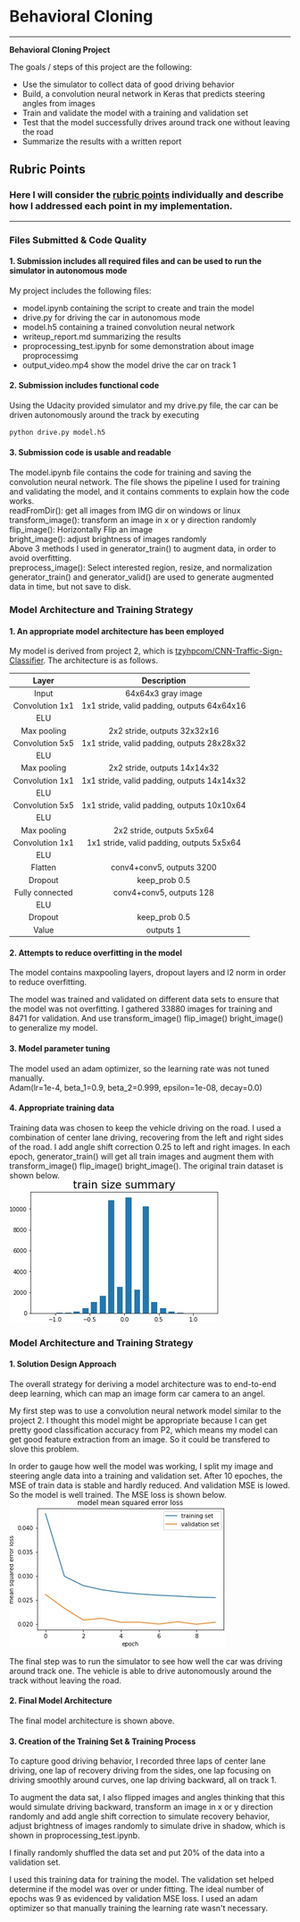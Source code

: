 # **Behavioral Cloning** 

---

**Behavioral Cloning Project**

The goals / steps of this project are the following:
* Use the simulator to collect data of good driving behavior
* Build, a convolution neural network in Keras that predicts steering angles from images
* Train and validate the model with a training and validation set
* Test that the model successfully drives around track one without leaving the road
* Summarize the results with a written report


## Rubric Points
### Here I will consider the [rubric points](https://review.udacity.com/#!/rubrics/432/view) individually and describe how I addressed each point in my implementation.  

---
### Files Submitted & Code Quality

#### 1. Submission includes all required files and can be used to run the simulator in autonomous mode

My project includes the following files:
* model.ipynb containing the script to create and train the model
* drive.py for driving the car in autonomous mode
* model.h5 containing a trained convolution neural network 
* writeup_report.md summarizing the results
* proprocessing_test.ipynb for some demonstration about image proprocessimg
* output_video.mp4 show the model drive the car on track 1

#### 2. Submission includes functional code
Using the Udacity provided simulator and my drive.py file, the car can be driven autonomously around the track by executing 
```sh
python drive.py model.h5
```

#### 3. Submission code is usable and readable

The model.ipynb file contains the code for training and saving the convolution neural network. The file shows the pipeline I used for training and validating the model, and it contains comments to explain how the code works.  
readFromDir(): get all images from IMG dir on windows or linux  
transform_image(): transform an image in x or y direction randomly  
flip_image(): Horizontally Flip an image  
bright_image(): adjust brightness of images randomly  
Above 3 methods I used in generator_train() to augment data, in order to avoid overfitting.  
preprocess_image(): Select interested region, resize, and normalization  
generator_train() and generator_valid() are used to generate augmented data in time, but not save to disk.  

### Model Architecture and Training Strategy

#### 1. An appropriate model architecture has been employed

My model is derived from project 2, which is [tzyhpcom/CNN-Traffic-Sign-Classifier](https://github.com/tzyhpcom/CNN-Traffic-Sign-Classifier). The architecture is as follows.  

| Layer         	|     Description	        		| 
|:---------------------:|:---------------------------------------------:| 
| Input         	| 64x64x3 gray image   				| 
| Convolution 1x1     	| 1x1 stride, valid padding, outputs 64x64x16 	|
| ELU			|						|
| Max pooling	      	| 2x2 stride,  outputs 32x32x16 		|
| Convolution 5x5	| 1x1 stride, valid padding, outputs 28x28x32   |
| ELU			|						|
| Max pooling	      	| 2x2 stride,  outputs 14x14x32 		|
| Convolution 1x1     	| 1x1 stride, valid padding, outputs 14x14x32 	|
| ELU			|						|
| Convolution 5x5	| 1x1 stride, valid padding, outputs 10x10x64   |
| ELU			|						|
| Max pooling	      	| 2x2 stride,  outputs 5x5x64 		        |
| Convolution 1x1     	| 1x1 stride, valid padding, outputs 5x5x64 	|
| ELU			|						|
| Flatten	| conv4+conv5, outputs 3200       		|
| Dropout		| keep_prob 0.5					|
| Fully connected	| conv4+conv5, outputs 128       		|
| ELU   		|         					|
| Dropout		| keep_prob 0.5					|
| Value        	| outputs 1     				|  

#### 2. Attempts to reduce overfitting in the model

The model contains maxpooling layers, dropout layers and l2 norm in order to reduce overfitting.

The model was trained and validated on different data sets to ensure that the model was not overfitting. I gathered 33880 images for training and 8471 for validation. And use transform_image() flip_image() bright_image() to generalize my model.  


#### 3. Model parameter tuning

The model used an adam optimizer, so the learning rate was not tuned manually.  
Adam(lr=1e-4, beta_1=0.9, beta_2=0.999, epsilon=1e-08, decay=0.0)  

#### 4. Appropriate training data

Training data was chosen to keep the vehicle driving on the road. I used a combination of center lane driving, recovering from the left and right sides of the road. I add angle shift correction 0.25 to left and right images. In each epoch, generator_train() will get all train images and augment them with transform_image() flip_image() bright_image(). The original train dataset is shown below.  
<img src="train_size.jpg">  

### Model Architecture and Training Strategy

#### 1. Solution Design Approach

The overall strategy for deriving a model architecture was to end-to-end deep learning, which can map an image form car camera to an angel.  

My first step was to use a convolution neural network model similar to the project 2. I thought this model might be appropriate because I can get pretty good classification accuracy from P2, which means my model can get good feature extraction from an image. So it could be transfered to slove this problem.  

In order to gauge how well the model was working, I split my image and steering angle data into a training and validation set. After 10 epoches, the MSE of train data is stable and hardly reduced. And validation MSE is lowed. So the model is well trained. The MSE loss is shown below.  
<img src="loss.jpg">  

The final step was to run the simulator to see how well the car was driving around track one. The vehicle is able to drive autonomously around the track without leaving the road.

#### 2. Final Model Architecture

The final model architecture is shown above.

#### 3. Creation of the Training Set & Training Process

To capture good driving behavior, I recorded three laps of center lane driving, one lap of recovery driving from the sides, one lap focusing on driving smoothly around curves, one lap driving backward, all on track 1.

To augment the data sat, I also flipped images and angles thinking that this would simulate driving backward, transform an image in x or y direction randomly and add angle shift correction to simulate recovery behavior, adjust brightness of images randomly to simulate drive in shadow, which is shown in proprocessing_test.ipynb.

I finally randomly shuffled the data set and put 20% of the data into a validation set. 

I used this training data for training the model. The validation set helped determine if the model was over or under fitting. The ideal number of epochs was 9 as evidenced by validation MSE loss. I used an adam optimizer so that manually training the learning rate wasn't necessary.
